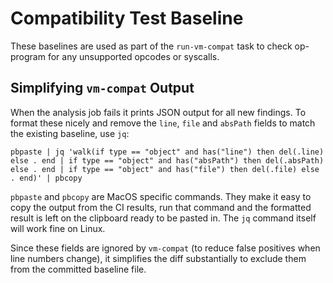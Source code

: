 # Compatibility Test Baseline

These baselines are used as part of the `run-vm-compat` task to check op-program for any unsupported
opcodes or syscalls.

## Simplifying `vm-compat` Output

When the analysis job fails it prints JSON output for all new findings. To format these nicely and remove the `line`,
`file` and `absPath` fields to match the existing baseline, use `jq`:

```shell
pbpaste | jq 'walk(if type == "object" and has("line") then del(.line) else . end | if type == "object" and has("absPath") then del(.absPath) else . end | if type == "object" and has("file") then del(.file) else . end)' | pbcopy
```

`pbpaste` and `pbcopy` are MacOS specific commands. They make it easy to copy the output from the CI results, run that
command and the formatted result is left on the clipboard ready to be pasted in. The `jq` command itself will work fine
on Linux.

Since these fields are ignored by `vm-compat` (to reduce false positives when line numbers change), it simplifies the
diff substantially to exclude them from the committed baseline file.
